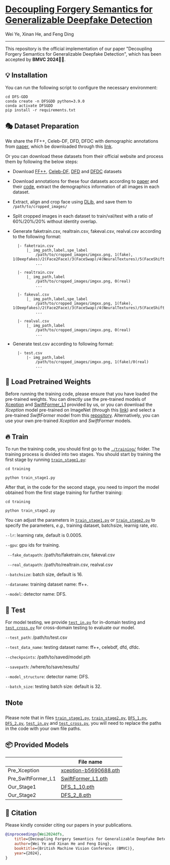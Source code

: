 # [Decoupling Forgery Semantics for Generalizable Deepfake Detection](https://arxiv.org/abs/2406.09739)

Wei Ye, Xinan He, and Feng Ding
_________________

This repository is the official implementation of our paper "Decoupling Forgery Semantics for Generalizable Deepfake Detection", which has been accepted by **BMVC 2024**🎉🎉. 

## 💡 Installation
You can run the following script to configure the necessary environment:

```
cd DFS-GDD
conda create -n DFSGDD python=3.9.0
conda activate DFSGDD
pip install -r requirements.txt
```

## 🎭 Dataset Preparation

We share the FF++, Celeb-DF, DFD, DFDC with demographic annotations from [paper](https://arxiv.org/pdf/2208.05845.pdf),  which be downloaded through this [link](https://purdue0-my.sharepoint.com/:f:/g/personal/lin1785_purdue_edu/EtMK0nfxMldAikDxesIo6ckBVHMME1iIV1id_ZsbM9hsqg?e=WayYoy). 

Or you can download these datasets from their official website and process them by following the below steps:
- Download [FF++](https://github.com/ondyari/FaceForensics), [Celeb-DF](https://github.com/yuezunli/celeb-deepfakeforensics), [DFD](https://ai.googleblog.com/2019/09/contributing-data-to-deepfake-detection.html) and [DFDC](https://ai.facebook.com/datasets/dfdc/) datasets
- Download annotations for these four datasets according to [paper](https://arxiv.org/pdf/2208.05845.pdf) and their [code](https://github.com/pterhoer/DeepFakeAnnotations), extract the demographics information of all images in each dataset. 
- Extract, align and crop face using [DLib](https://www.jmlr.org/papers/volume10/king09a/king09a.pdf), and save them to `/path/to/cropped_images/`
- Split cropped images in each dataset to train/val/test with a ratio of 60%/20%/20% without identity overlap.
- Generate faketrain.csv, realtrain.csv, fakeval.csv, realval.csv according to the following format:
  
		|- faketrain.csv
			|_ img_path,label,spe_label
				/path/to/cropped_images/imgxx.png, 1(fake), 1(Deepfakes)/2(Face2Face)/3(FaceSwap)/4(NeuralTextures)/5(FaceShifter)
				...

		|- realtrain.csv
			|_ img_path,label
				/path/to/cropped_images/imgxx.png, 0(real)
				...

		|- fakeval.csv
			|_ img_path,label,spe_label
				/path/to/cropped_images/imgxx.png, 1(fake), 1(Deepfakes)/2(Face2Face)/3(FaceSwap)/4(NeuralTextures)/5(FaceShifter)
				...

		|- realval.csv
			|_ img_path,label
				/path/to/cropped_images/imgxx.png, 0(real)
				...
		
- Generate test.csv according to following format:

		|- test.csv
			|- img_path,label
				/path/to/cropped_images/imgxx.png, 1(fake)/0(real)
				...

## 💫 Load Pretrained Weights
Before running the training code, please ensure that you have loaded the pre-trained weights. You can directly use the pre-trained models of [Xception](https://www.dropbox.com/scl/fi/mr3b2fksm2al1a8sjyf9t/xception-b5690688.pth?rlkey=6glri2bfj6djfdbmdf52g6ikq&st=om3vz7ru&dl=0) and [SwiftFormer_L1](https://www.dropbox.com/scl/fi/tezc62c3vdg44i6q79f2a/SwiftFormer_L1.pth?rlkey=1qkd695lbg4q18hxo3nsnzy6w&st=nstk1z2n&dl=0) provided by us, or you can download the *Xception* model pre-trained on ImageNet (through this [link](http://data.lip6.fr/cadene/pretrainedmodels/xception-b5690688.pth)) and select a pre-trained *SwiftFormer* model from this [repository](https://github.com/Amshaker/SwiftFormer). Alternatively, you can use your own pre-trained *Xception* and *SwiftFormer* models.

## 🔥 Train
To run the training code, you should first go to the [`./training/`](./training/) folder. The training process is divided into two stages. You should start by training the first stage by running [`train_stage1.py`](training/train_stage1.py):

```
cd training

python train_stage1.py 
```
After that, in the code for the second stage, you need to import the model obtained from the first stage training for further training:

```
cd training

python train_stage2.py 
```

You can adjust the parameters in [`train_stage1.py`](training/train_stage1.py) or [`train_stage2.py`](training/train_stage2.py) to specify the parameters, *e.g.,* training dataset, batchsize, learnig rate, *etc*.

`--lr`: learning rate, default is 0.0005. 

`--gpu`: gpu ids for training.

` --fake_datapath`: /path/to/faketrain.csv, fakeval.csv

` --real_datapath`: /path/to/realtrain.csv, realval.csv

`--batchsize`: batch size, default is 16.

`--dataname`: training dataset name: ff++.

`--model`: detector name: DFS.

## 🤩 Test
For model testing, we provide [`test_in.py`](training/test_in.py) for in-domain testing and [`test_cross.py`](training/test_cross.py) for cross-domain testing to evaluate our model.

`--test_path`: /path/to/test.csv 

`--test_data_name`: testing dataset name: ff++, celebdf, dfd, dfdc.

`--checkpoints`: /path/to/saved/model.pth 

`--savepath`: /where/to/save/results/ 

`--model_structure`: detector name: DFS.

`--batch_size`: testing batch size: default is 32.

## ❗Note
Please note that in files [`train_stage1.py`](training/train_stage1.py), [`train_stage2.py`](training/train_stage2.py), [`DFS_1.py`](training/detectors/DFS_1.py), [`DFS_2.py`](training/detectors/DFS_2.py), [`test_in.py`](training/test_in.py) and [`test_cross.py`](training/test_cross.py), you will need to replace the paths in the code with your own file paths.

## 📦 Provided Models
|                    | File name                                          |
|--------------------|----------------------------------------------------|
| Pre_Xception       | [xception-b5690688.pth](https://www.dropbox.com/scl/fi/mr3b2fksm2al1a8sjyf9t/xception-b5690688.pth?rlkey=6glri2bfj6djfdbmdf52g6ikq&st=om3vz7ru&dl=0) |
| Pre_SwiftFormer_L1 | [SwiftFormer_L1.pth](https://www.dropbox.com/scl/fi/tezc62c3vdg44i6q79f2a/SwiftFormer_L1.pth?rlkey=1qkd695lbg4q18hxo3nsnzy6w&st=nstk1z2n&dl=0) |
| Our_Stage1         | [DFS_1_10.pth](https://www.dropbox.com/scl/fi/rzl2h3ljyjjaptn24bz0r/DFS_1_10.pth?rlkey=2dnn285zlwbyrrimlgkox3scu&st=cz6u44hd&dl=0) |
| Our_Stage2         | [DFS_2_8.pth](https://www.dropbox.com/scl/fi/w9gai5wgvlowygdlqk2we/DFS_2_8.pth?rlkey=7iqfv1y9d30cfst2mdv2wqvym&st=2acf0c3e&dl=0)   | 

## 📖 Citation
Please kindly consider citing our papers in your publications. 
```BibTeX
@inproceedings{Wei2024dfs,
    title={Decoupling Forgery Semantics for Generalizable Deepfake Detection},
    author={Wei Ye and Xinan He and Feng Ding},
    booktitle={British Machine Vision Conference (BMVC)},
    year={2024},
}
```